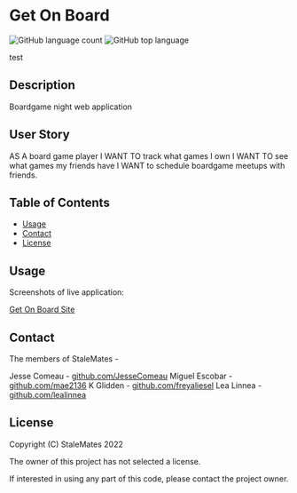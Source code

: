 # Get On Board
![GitHub language count](https://img.shields.io/github/languages/count/P3T1-StaleMates/GetOnBoard)
![GitHub top language](https://img.shields.io/github/languages/top/P3T1-StaleMates/GetOnBoard)

test

## Description

Boardgame night web application

## User Story

AS A board game player
I WANT TO track what games I own
I WANT TO see what games my friends have
I WANT to schedule boardgame meetups with friends.

## Table of Contents

- [Usage](#usage)
- [Contact](#contact)
- [License](#license)

## Usage

Screenshots of live application:

[Get On Board Site](https://p3-getonboard.herokuapp.com/)

## Contact

The members of StaleMates -

Jesse Comeau - [github.com/JesseComeau](https://github.com/JesseComeau)
Miguel Escobar - [github.com/mae2136](https://github.com/mae2136)
K Glidden - [github.com/freyaliesel](https://github.com/freyaliesel)
Lea Linnea - [github.com/lealinnea](https://github.com/lealinnea)

## License

Copyright (C) StaleMates 2022

The owner of this project has not selected a license.

If interested in using any part of this code, please contact the project owner.